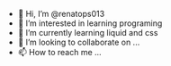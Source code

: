 - 👋 Hi, I’m @renatops013
- 👀 I’m interested in learning programing
- 🌱 I’m currently learning liquid and css
- 💞️ I’m looking to collaborate on ...
- 📫 How to reach me ...

<!---
renatops013/renatops013 is a ✨ special ✨ repository because its `README.md` (this file) appears on your GitHub profile.
You can click the Preview link to take a look at your changes.
--->
